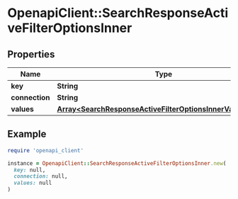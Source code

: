 # OpenapiClient::SearchResponseActiveFilterOptionsInner

## Properties

| Name | Type | Description | Notes |
| ---- | ---- | ----------- | ----- |
| **key** | **String** |  | [optional] |
| **connection** | **String** |  | [optional] |
| **values** | [**Array&lt;SearchResponseActiveFilterOptionsInnerValuesInner&gt;**](SearchResponseActiveFilterOptionsInnerValuesInner.md) |  | [optional] |

## Example

```ruby
require 'openapi_client'

instance = OpenapiClient::SearchResponseActiveFilterOptionsInner.new(
  key: null,
  connection: null,
  values: null
)
```

